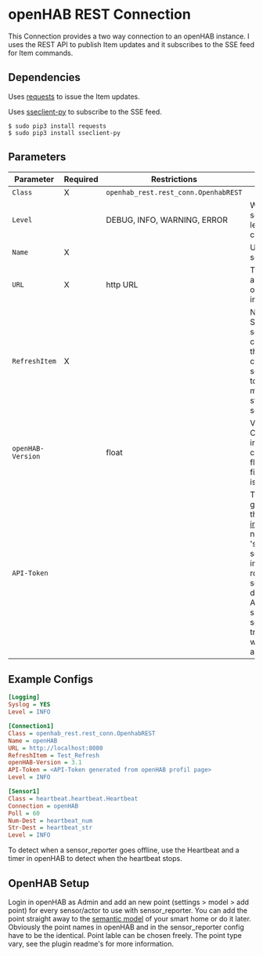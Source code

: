 # openHAB REST Connection

This Connection provides a two way connection to an openHAB instance.
I uses the REST API to publish Item updates and it subscribes to the SSE feed for Item commands.

## Dependencies

Uses [requests](https://pypi.org/project/requests/) to issue the Item updates.

Uses [sseclient-py](https://pypi.org/project/sseclient-py/) to subscribe to the SSE feed.

```
$ sudo pip3 install requests
$ sudo pip3 install sseclient-py
```

## Parameters

Parameter | Required | Restrictions | Purpose
-|-|-|-
`Class` | X | `openhab_rest.rest_conn.OpenhabREST` |
`Level` | | DEBUG, INFO, WARNING, ERROR | When provided, sets the logging level for the connection.
`Name` | X | | Unique to sensor_reporter | Name for the connection, used in the list of Connections for Actuators and Sensors.
`URL` | X | http URL | The base URL and port of the openHAB instance.
`RefreshItem` | X | | Name of a Switch Item; sending an ON command to the Item will cause sensor_reporter to publish the most recent state of all the sensors.
`openHAB-Version` | | float | Version of the OpenHAB installation to connect to as floating point figure. Default is '2.0'.
`API-Token` | | | The API token generated on the [web interface](https://www.openhab.org/docs/configuration/apitokens.html). Only needed if 'settings > API-security > implicit user role (advanced settings)' is disabled. If no API token is specified sensor_reporter tries to connect without authentication

## Example Configs

```ini
[Logging]
Syslog = YES
Level = INFO

[Connection1]
Class = openhab_rest.rest_conn.OpenhabREST
Name = openHAB
URL = http://localhost:8080
RefreshItem = Test_Refresh
openHAB-Version = 3.1
API-Token = <API-Token generated from openHAB profil page>
Level = INFO

[Sensor1]
Class = heartbeat.heartbeat.Heartbeat
Connection = openHAB
Poll = 60
Num-Dest = heartbeat_num
Str-Dest = heartbeat_str
Level = INFO
```

To detect when a sensor_reporter goes offline, use the Heartbeat and a timer in openHAB to detect when the heartbeat stops.


## OpenHAB Setup
Login in openHAB as Admin and add an new point (settings > model > add point) for every sensor/actor to use with sensor_reporter. You can add the point straight away to the [semantic model](https://www.openhab.org/docs/tutorial/model.html) of your smart home or do it later. Obviously the point names in openHAB and in the sensor_reporter config have to be the identical. Point lable can be chosen freely. The point type vary, see the plugin readme's for more information.